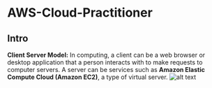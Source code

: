 # AWS-Cloud-Practitioner

## Intro

**Client Server Model:** In computing, a client can be a web browser or desktop application that a person interacts with to make requests to computer servers. A server can be services such as **Amazon Elastic Compute Cloud (Amazon EC2)**, a type of virtual server.
![alt text](https://assets.skillbuilder.aws/files/a/w/aws_prod1_docebosaas_com/1642482000/fazwD31GTe8CEs2pEip-yw/tincan/31d9c0cca79c54bdceaf3e938fd424e97c98c7e8/assets/8ZveG_XzU1DA7Rfl_9IKv5QPQn9lb0_BD.png)

